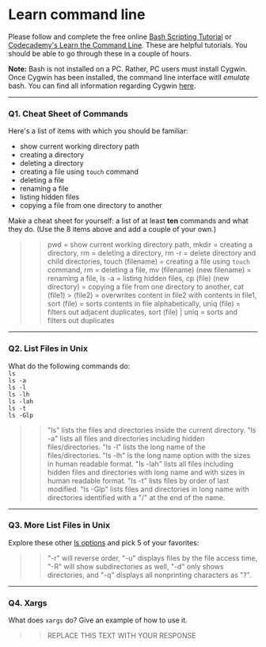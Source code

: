 # Learn command line

Please follow and complete the free online [Bash Scripting Tutorial](https://ryanstutorials.net/bash-scripting-tutorial/) or [Codecademy's Learn the Command Line](https://www.codecademy.com/learn/learn-the-command-line). These are helpful tutorials. You should be able to go through these in a couple of hours.

**Note:** Bash is not installed on a PC. Rather, PC users must install Cygwin. Once Cygwin has been installed, the command line interface witll _emulate_ bash. You can find all information regarding Cygwin [here](https://www.cygwin.com/).

---

### Q1.  Cheat Sheet of Commands  

Here's a list of items with which you should be familiar:  
* show current working directory path
* creating a directory
* deleting a directory
* creating a file using `touch` command
* deleting a file
* renaming a file
* listing hidden files
* copying a file from one directory to another

Make a cheat sheet for yourself: a list of at least **ten** commands and what they do.  (Use the 8 items above and add a couple of your own.)  

> > pwd = show current working directory path, mkdir = creating a directory, rm = deleting a directory, rm -r = delete directory and child directories, touch (filename) = creating a file using `touch` command, rm = deleting a file, mv (filename) (new filename) = renaming a file, ls -a = listing hidden files, cp (file) (new directory) = copying a file from one directory to another, cat (file1) > (file2) = overwrites content in file2 with contents in file1, sort (file) = sorts contents in file alphabetically, uniq (file) = filters out adjacent duplicates, sort (file) | uniq = sorts and filters out duplicates

---

### Q2.  List Files in Unix   

What do the following commands do:  
`ls`  
`ls -a`  
`ls -l`  
`ls -lh`  
`ls -lah`  
`ls -t`  
`ls -Glp`  

> > "ls" lists the files and directories inside the current directory. "ls -a" lists all files and directories including hidden files/directories. "ls -l" lists the long name of the files/directories. "ls -lh" is the long name option with the sizes in human readable format. "ls -lah" lists all files including hidden files and directories with long name and with sizes in human readable format. "ls -t" lists files by order of last modified. "ls -Glp" lists files and directories in long name with directories identified with a "/" at the end of the name.

---

### Q3.  More List Files in Unix  

Explore these other [ls options](http://www.techonthenet.com/unix/basic/ls.php) and pick 5 of your favorites:

> > "-r" will reverse order, "-u" displays files by the file access time, "-R" will show subdirectories as well, "-d" only shows directories, and "-q" displays all nonprinting characters as "?".

---

### Q4.  Xargs   

What does `xargs` do? Give an example of how to use it.

> > REPLACE THIS TEXT WITH YOUR RESPONSE

 

